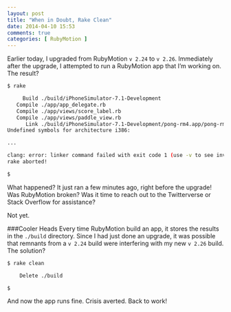 ```yaml
---
layout: post
title: "When in Doubt, Rake Clean"
date: 2014-04-10 15:53
comments: true
categories: [ RubyMotion ]
---
```

Earlier today, I upgraded from RubyMotion `v 2.24` to `v 2.26`. Immediately after the upgrade, I attempted to run a RubyMotion app that I’m working on. The result?

``` bash
$ rake

     Build ./build/iPhoneSimulator-7.1-Development
   Compile ./app/app_delegate.rb
   Compile ./app/views/score_label.rb
   Compile ./app/views/paddle_view.rb
      Link ./build/iPhoneSimulator-7.1-Development/pong-rm4.app/pong-rm4
Undefined symbols for architecture i386:

...

clang: error: linker command failed with exit code 1 (use -v to see invocation)
rake aborted!

$  

``` 

What happened? It just ran a few minutes ago, right before the upgrade! Was RubyMotion broken? Was it time to reach out to the Twitterverse or Stack Overflow for assistance?

Not yet.
<!--more-->
###Cooler Heads
Every time RubyMotion build an app, it stores the results in the `./build` directory. Since I had just done an upgrade, it was possible that remnants from a `v 2.24` build were interfering with my new `v 2.26` build. The solution?


``` bash
$ rake clean

    Delete ./build

$  
``` 

And now the app runs fine. Crisis averted. Back to work!
